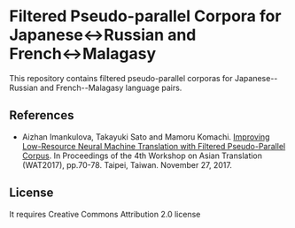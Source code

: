 # Filtered Pseudo-parallel Corpora for Japanese↔Russian and French↔Malagasy

This repository contains filtered pseudo-parallel corporas for Japanese--Russian and French--Malagasy language pairs.




## References

* Aizhan Imankulova, Takayuki Sato and Mamoru Komachi. [Improving Low-Resource Neural Machine Translation with Filtered Pseudo-Parallel Corpus](https://www.aclweb.org/anthology/W17-5704). In Proceedings of the 4th Workshop on Asian Translation (WAT2017), pp.70-78. Taipei, Taiwan. November 27, 2017.

## License

It requires Creative Commons Attribution 2.0 license
